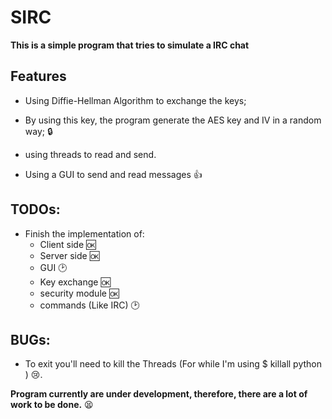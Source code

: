 # SIRC

**This is a simple program that tries to simulate a IRC chat**

## Features

  * Using Diffie-Hellman Algorithm to exchange the keys;

  * By using this key, the program generate the AES key and IV in a random way; :lock:

  * using threads to read and send.

  * Using a GUI to send and read messages :+1:

## TODOs:

  * Finish the implementation of:
      * Client side :ok:
      * Server side :ok:
      * GUI :clock2:
      * Key exchange :ok:
      * security module :ok:
      * commands (Like IRC) :clock2:

## BUGs:

  * To exit you'll need to kill the Threads (For while I'm using $ killall python ) :cry:.

**Program currently are under development, therefore, there are a lot of work to be done.**  :tired_face:
